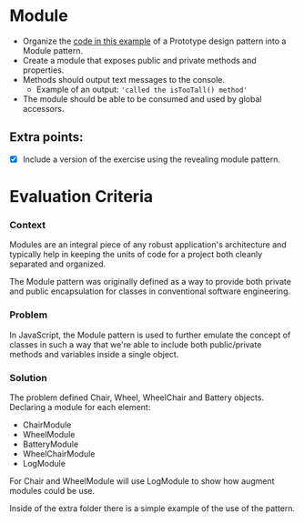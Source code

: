 
# Module
- Organize the [code in this example](https://github.com/brurez/js-design-patterns/blob/master/prototype/multiple-inheritance.js) of a Prototype design pattern into a Module pattern.
- Create a module that exposes public and private methods and properties.
- Methods should output text messages to the console.
  - Example of an output: `'called the isTooTall() method'`
- The module should be able to be consumed and used by global accessors.
## Extra points:
- [x] Include a version of the exercise using the revealing module pattern.

# Evaluation Criteria

### Context

Modules are an integral piece of any robust application's architecture and typically help in keeping the units of code for a project both cleanly separated and organized.

The Module pattern was originally defined as a way to provide both private and public encapsulation for classes in conventional software engineering.

### Problem

In JavaScript, the Module pattern is used to further emulate the concept of classes in such a way that we're able to include both public/private methods and variables inside a single object.

### Solution

The problem defined  Chair, Wheel, WheelChair and Battery objects.
Declaring a module for each element:
  - ChairModule
  - WheelModule
  - BatteryModule
  - WheelChairModule
  - LogModule

For Chair and WheelModule will use LogModule to show how augment modules could be use.

Inside of the extra folder there is a simple example of the use of the pattern.
